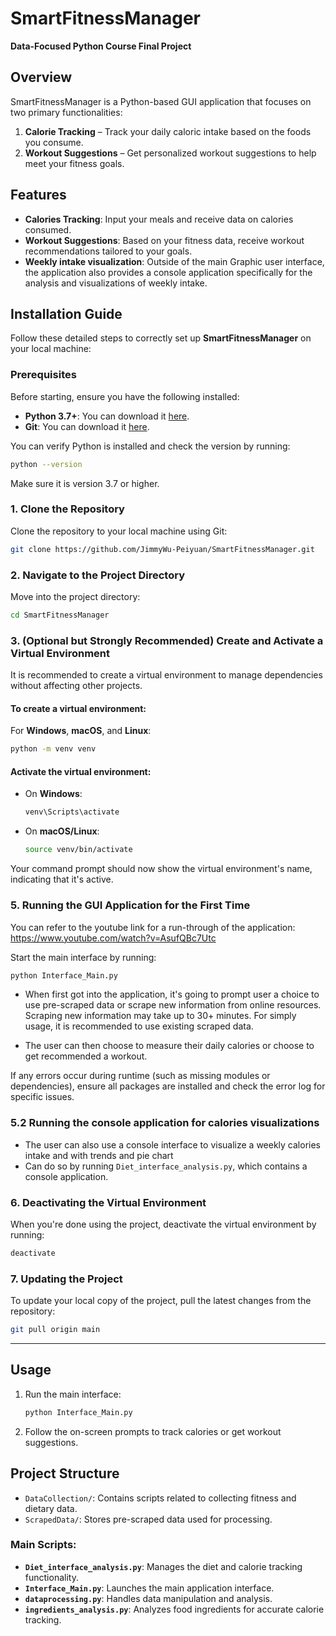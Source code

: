 # SmartFitnessManager

**Data-Focused Python Course Final Project**

## Overview
SmartFitnessManager is a Python-based GUI application that focuses on two primary functionalities:

1. **Calorie Tracking** – Track your daily caloric intake based on the foods you consume.
2. **Workout Suggestions** – Get personalized workout suggestions to help meet your fitness goals.

## Features

- **Calories Tracking**: Input your meals and receive data on calories consumed.
- **Workout Suggestions**: Based on your fitness data, receive workout recommendations tailored to your goals.
- **Weekly intake visualization**: Outside of the main Graphic user interface, the application also provides a console application specifically for the analysis and visualizations of weekly intake.

## Installation Guide
Follow these detailed steps to correctly set up **SmartFitnessManager** on your local machine:

### Prerequisites
Before starting, ensure you have the following installed:

- **Python 3.7+**: You can download it [here](https://www.python.org/downloads/).
- **Git**: You can download it [here](https://git-scm.com/).

You can verify Python is installed and check the version by running:
```bash
python --version
```
Make sure it is version 3.7 or higher.

### 1. Clone the Repository
Clone the repository to your local machine using Git:
```bash
git clone https://github.com/JimmyWu-Peiyuan/SmartFitnessManager.git
```

### 2. Navigate to the Project Directory
Move into the project directory:
```bash
cd SmartFitnessManager
```

### 3. (Optional but Strongly Recommended) Create and Activate a Virtual Environment
It is recommended to create a virtual environment to manage dependencies without affecting other projects.

#### To create a virtual environment:
For **Windows**, **macOS**, and **Linux**:
```bash
python -m venv venv
```

#### Activate the virtual environment:
- On **Windows**:
    ```bash
    venv\Scripts\activate
    ```
- On **macOS/Linux**:
    ```bash
    source venv/bin/activate
    ```

Your command prompt should now show the virtual environment's name, indicating that it's active.

### 5. Running the GUI Application for the First Time
You can refer to the youtube link for a run-through of the application: https://www.youtube.com/watch?v=AsufQBc7Utc

Start the main interface by running:
```bash
python Interface_Main.py
```
- When first got into the application, it's going to prompt user a choice to use pre-scraped data or scrape new information from online resources. Scraping new information may take up to 30+ minutes. For simply usage, it is recommended to use existing scraped data.

- The user can then choose to measure their daily calories or choose to get recommended a workout. 

If any errors occur during runtime (such as missing modules or dependencies), ensure all packages are installed and check the error log for specific issues.

### 5.2 Running the console application for calories visualizations
- The user can also use a console interface to visualize a weekly calories intake and with trends and pie chart
- Can do so by running `Diet_interface_analysis.py`, which contains a console application. 


### 6. Deactivating the Virtual Environment
When you're done using the project, deactivate the virtual environment by running:
```bash
deactivate
```

### 7. Updating the Project
To update your local copy of the project, pull the latest changes from the repository:
```bash
git pull origin main
```

---

## Usage

1. Run the main interface:
    ```bash
    python Interface_Main.py
    ```
2. Follow the on-screen prompts to track calories or get workout suggestions.

## Project Structure

- `DataCollection/`: Contains scripts related to collecting fitness and dietary data.
- `ScrapedData/`: Stores pre-scraped data used for processing.

### Main Scripts:
- **`Diet_interface_analysis.py`**: Manages the diet and calorie tracking functionality.
- **`Interface_Main.py`**: Launches the main application interface.
- **`dataprocessing.py`**: Handles data manipulation and analysis.
- **`ingredients_analysis.py`**: Analyzes food ingredients for accurate calorie tracking.
